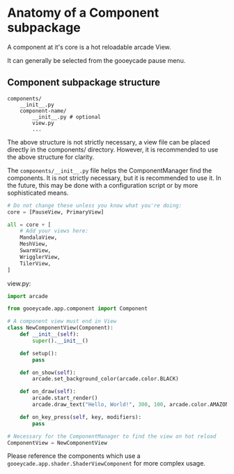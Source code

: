 # Anatomy of a Component subpackage

A component at it's core is a hot reloadable arcade View. 

It can generally be selected from the gooeycade pause menu.

## Component subpackage structure

```
components/
    __init__.py
    component-name/
        __init__.py # optional
        view.py
        ...
```
The above structure is not strictly necessary, a view file can be placed directly in the components/ directory. However, it is recommended to use the above structure for clarity.

The `components/__init__.py` file helps the ComponentManager find the components. It is not strictly necessary, but it is recommended to use it. In the future, this may be done with a configuration script or by more sophisticated means.
```python
# Do not change these unless you know what you're doing:
core = [PauseView, PrimaryView]

all = core + [
    # Add your views here:
    MandalaView,
    MeshView,
    SwarmView,
    WrigglerView,
    TilerView,
]
```

view.py:
```python
import arcade

from gooeycade.app.component import Component

# A component view must end in View
class NewComponentView(Component):
    def __init__(self):
        super().__init__()

    def setup():
        pass

    def on_show(self):
        arcade.set_background_color(arcade.color.BLACK)

    def on_draw(self):
        arcade.start_render()
        arcade.draw_text("Hello, World!", 300, 100, arcade.color.AMAZON, 54)

    def on_key_press(self, key, modifiers):
        pass

# Necessary for the ComponentManager to find the view on hot reload
ComponentView = NewComponentView
```

Please reference the components which use a `gooeycade.app.shader.ShaderViewComponent` for more complex usage.